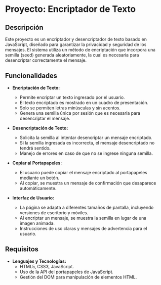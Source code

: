 # Proyecto: Encriptador de Texto

## Descripción
Este proyecto es un encriptador y desencriptador de texto basado en JavaScript, diseñado para garantizar la privacidad y seguridad de los mensajes. El sistema utiliza un método de encriptación que incorpora una semilla (seed) generada aleatoriamente, la cual es necesaria para desencriptar correctamente el mensaje.

## Funcionalidades
- **Encriptación de Texto:**
  - Permite encriptar un texto ingresado por el usuario.
  - El texto encriptado es mostrado en un cuadro de presentación.
  - Solo se permiten letras minúsculas y sin acentos.
  - Genera una semilla única por sesión que es necesaria para desencriptar el mensaje.

- **Desencriptación de Texto:**
  - Solicita la semilla al intentar desencriptar un mensaje encriptado.
  - Si la semilla ingresada es incorrecta, el mensaje desencriptado no tendrá sentido.
  - Manejo de errores en caso de que no se ingrese ninguna semilla.

- **Copiar al Portapapeles:**
  - El usuario puede copiar el mensaje encriptado al portapapeles mediante un botón.
  - Al copiar, se muestra un mensaje de confirmación que desaparece automáticamente.

- **Interfaz de Usuario:**
  - La página se adapta a diferentes tamaños de pantalla, incluyendo versiones de escritorio y móviles.
  - Al encriptar un mensaje, se muestra la semilla en lugar de una imagen animada.
  - Instrucciones de uso claras y mensajes de advertencia para el usuario.

## Requisitos
- **Lenguajes y Tecnologías:**
  - HTML5, CSS3, JavaScript.
  - Uso de la API del portapapeles de JavaScript.
  - Gestión del DOM para manipulación de elementos HTML.